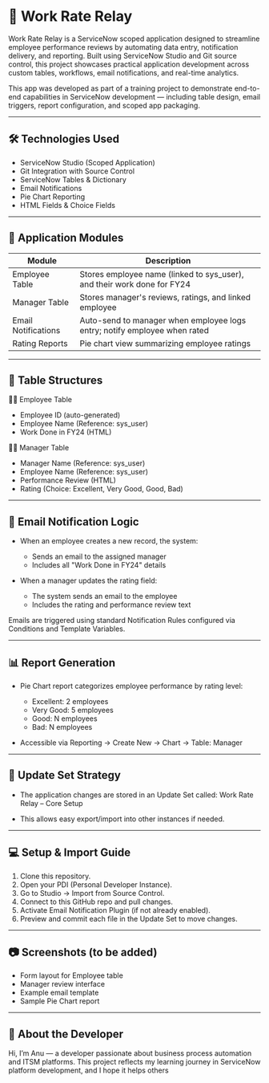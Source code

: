 # 📘 Work Rate Relay

Work Rate Relay is a ServiceNow scoped application designed to streamline employee performance reviews by automating data entry, notification delivery, and reporting. Built using ServiceNow Studio and Git source control, this project showcases practical application development across custom tables, workflows, email notifications, and real-time analytics.

This app was developed as part of a training project to demonstrate end-to-end capabilities in ServiceNow development — including table design, email triggers, report configuration, and scoped app packaging.

---

## 🛠 Technologies Used

- ServiceNow Studio (Scoped Application)
- Git Integration with Source Control
- ServiceNow Tables & Dictionary
- Email Notifications
- Pie Chart Reporting
- HTML Fields & Choice Fields

---

## 📁 Application Modules

| Module           | Description                                                                 |
|------------------|-----------------------------------------------------------------------------|
| Employee Table   | Stores employee name (linked to sys_user), and their work done for FY24     |
| Manager Table    | Stores manager's reviews, ratings, and linked employee                      |
| Email Notifications | Auto-send to manager when employee logs entry; notify employee when rated |
| Rating Reports   | Pie chart view summarizing employee ratings                                 |

---

## 🧾 Table Structures

🧑‍💼 Employee Table
- Employee ID (auto-generated)
- Employee Name (Reference: sys_user)
- Work Done in FY24 (HTML)

👨‍💼 Manager Table
- Manager Name (Reference: sys_user)
- Employee Name (Reference: sys_user)
- Performance Review (HTML)
- Rating (Choice: Excellent, Very Good, Good, Bad)

---

## 🔔 Email Notification Logic

- When an employee creates a new record, the system:
  - Sends an email to the assigned manager
  - Includes all "Work Done in FY24" details

- When a manager updates the rating field:
  - The system sends an email to the employee
  - Includes the rating and performance review text

Emails are triggered using standard Notification Rules configured via Conditions and Template Variables.

---

## 📊 Report Generation

- Pie Chart report categorizes employee performance by rating level:
  - Excellent: 2 employees
  - Very Good: 5 employees
  - Good: N employees
  - Bad: N employees

- Accessible via Reporting → Create New → Chart → Table: Manager

---

## 🧩 Update Set Strategy

- The application changes are stored in an Update Set called:
  Work Rate Relay – Core Setup

- This allows easy export/import into other instances if needed.

---

## 💻 Setup & Import Guide

1. Clone this repository.
2. Open your PDI (Personal Developer Instance).
3. Go to Studio → Import from Source Control.
4. Connect to this GitHub repo and pull changes.
5. Activate Email Notification Plugin (if not already enabled).
6. Preview and commit each file in the Update Set to move changes.

---

## 📷 Screenshots (to be added)

- Form layout for Employee table
- Manager review interface
- Example email template
- Sample Pie Chart report

---

## 👤 About the Developer

Hi, I’m Anu — a developer passionate about business process automation and ITSM platforms. This project reflects my learning journey in ServiceNow platform development, and I hope it helps others
